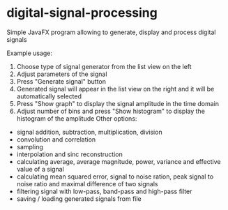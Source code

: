 # digital-signal-processing
Simple JavaFX program allowing to generate, display and process digital signals

Example usage:
1. Choose type of signal generator from the list view on the left
2. Adjust parameters of the signal
3. Press "Generate signal" button
4. Generated signal will appear in the list view on the right and it will be automatically selected
5. Press "Show graph" to display the signal amplitude in the time domain
6. Adjust number of bins and press "Show histogram" to display the histogram of the amplitude
Other options:
* signal addition, subtraction, multiplication, division
* convolution and correlation
* sampling
* interpolation and sinc reconstruction
* calculating average, average magnitude, power, variance and effective value of a signal
* calculating mean squared error, signal to noise ration, peak signal to noise ratio and maximal difference of two signals
* filtering signal with low-pass, band-pass and high-pass filter
* saving / loading generated signals from file